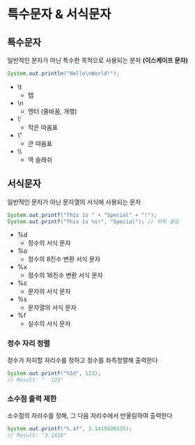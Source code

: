 # 특수문자 & 서식문자

## 특수문자

일반적인 문자가 아닌 특수한 목적으로 사용되는 문자 **(이스케이프 문자)**

```Java
System.out.println("Hello\nWorld!");
```

- \\t
  - 탭
- \\n
  - 엔터 (줄바꿈, 개행)
- \\'
  - 작은 따옴표
- \\"
  - 큰 따옴표
- \\\
  - 역 슬래쉬

## 서식문자

일반적인 문자가 아닌 문자열의 서식에 사용되는 문자

```Java
System.out.printf("This is " + "Special" + "!");
System.out.printf("This is %s!", "Special"); // 위와 동일
```

- %d
  - 정수의 서식 문자
- %o
  - 정수의 8진수 변환 서식 문자
- %x
  - 정수의 16진수 변환 서식 문자
- %c
  - 문자의 서식 문자
- %s
  - 문자열의 서식 문자
- %f
  - 실수의 서식 문자

### 정수 자리 정렬

정수가 차지할 자리수를 정하고 정수를 좌측정렬해 출력한다

```Java
System.out.printf("%5d", 123);
// Result: "  123"
```

### 소수점 출력 제한

소수점의 자리수를 정해, 그 다음 자리수에서 반올림하여 출력한다

```Java
System.out.printf("%.4f", 3.1415926535);
// Result: "3.1416"
```
